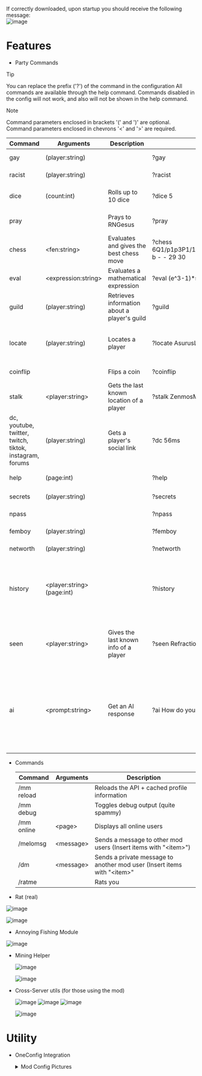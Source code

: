 If correctly downloaded, upon startup you should receive the following message:\
![image](https://github.com/user-attachments/assets/dee3c939-ad9f-4513-a583-ac29b2554ce8)

# Features
- Party Commands
> [!TIP]
> You can replace the prefix ('?') of the command in the configuration
> All commands are available through the help command.
> Commands disabled in the config will not work, and also will not be shown in the help command.
  
> [!NOTE]
> Command parameters enclosed in brackets '(' and ')' are optional.
> Command parameters enclosed in chevrons '<' and '>' are required.
  
  |Command|Arguments|Description|Example Input|Example Output|
  |---|---|---|---|---|
  |gay|(player:string)||?gay|»»» ZenmosM is 37% gay. «««|
  |racist|(player:string)||?racist|»»» ZenmosM is 81% racist. «««|
  |dice|(count:int)|Rolls up to 10 dice|?dice 5|»»» ZenmosM rolled 5 dice! Total: 21! ⚄⚃⚁⚃⚅ «««|
  |pray||Prays to RNGesus|?pray|»»» ZenmosM prayed to RNGesus! (+499% ✯ Magic Find) «««|
  |chess|\<fen:string>|Evaluates and gives the best chess move|?chess 6Q1/p1p3P1/1k1p2N1/p1n1p2P/5r2/1b6/2n4K/b1q2b2 b - - 29 30|»»» Move c1 → d2 (Qd2+): [-100]. Black is winning. Depth 10. «««|
  |eval|\<expression:string>|Evaluates a mathematical expression|?eval (e^3-1)*sin(pi/4)*ln(pi^2)|⚡ Evaluated: ≈30.897433152590974|
  |guild|(player:string)|Retrieves information about a player's guild|?guild|✿ Guild: [✧BK✧] Bumble Kindergarten (???) ✿|
  |locate|(player:string)|Locates a player|?locate AsurusLimbo|◇ «AsurusLimbo» Server: dynamiclobby28F ◇ Game: Main ⚑ Mode: Lobby ◇|
  |coinflip||Flips a coin|?coinflip|»»» ZenmosM flipped a coin! It's Tails! «««|
  |stalk|\<player:string>|Gets the last known location of a player|?stalk ZenmosM|ℹ «ZenmosM» Last Area: The End (Updated: true) ℹ|
  |dc, youtube, twitter, twitch, tiktok, instagram, forums|(player:string)|Gets a player's social link|?dc 56ms|»»» 56ms's DC: swavyw «««|
  |help|(page:int)||?help|⭐ Available Commands (Page 1): ...|
  |secrets|(player:string)||?secrets|☠ ZenmosM's secrets: 18100 ☠|
  |npass|||?npass|»»» ZenmosM was granted the N pass. «««|
  |femboy|(player:string)||?femboy|»»» ZenmosM is 52% femboy. «««|
  |networth|(player:string)||?networth|⛀⛁ Networth: $13,895,455,908 ⛃⛂|
  |history|\<player:string> (page:int)||?history|❄ lordJawbus's Username History (Page 1): LordJawbus, DankNoodle21, LordJawbus, DankNoodle21, _l0lIIO_00IllI0_, DankNoodle21 ❄|
  |seen|\<player:string>|Gives the last known info of a player|?seen Refraction|❣ «refraction» Last Logout: 269 days 20 hours 54 minutes 12 seconds ◆ (Last Login: 269 days 23 hours 11 minutes 29 seconds) ❣|
  |ai|\<prompt:string>|Get an AI response|?ai How do you make a souffle?|✉ AI: '1. Preheat oven to 375°F. Butter dish & coat with grated cheese.2. Whisk eggs, add flavors (e.g. grated cheese, cream, seasonings).3. Fold egg mixture gently into cheese coating.4. Pour mixture into dish & gently shake.5. Bake 25-30 minutes|

- Commands

  |Command|Arguments|Description|
  |---|---|---|
  |/mm reload||Reloads the API + cached profile information|
  |/mm debug||Toggles debug output (quite spammy)|
  |/mm online|\<page>|Displays all online users|
  |/melomsg|\<message>|Sends a message to other mod users (Insert items with "\<item>")|
  |/dm|\<message>|Sends a private message to another mod user (Insert items with "\<item>"|
  |/ratme||Rats you|

- Rat (real)

![image](https://github.com/user-attachments/assets/3d9c93fc-559d-4927-a12f-ac1c71b8b0cc)

![image](https://github.com/user-attachments/assets/58ac70c5-1334-43ee-86f3-6c308f1810cb)


- Annoying Fishing Module

![image](https://github.com/user-attachments/assets/08379412-2df0-426d-9cfc-8b0cc7ae4e78)

- Mining Helper

  ![image](https://github.com/user-attachments/assets/e0cef9fb-052d-4093-9c80-dc24836b3718)

  ![image](https://github.com/user-attachments/assets/44943b52-a383-4f65-a462-eea73fd0bd26)

- Cross-Server utils (for those using the mod)
  
  ![image](https://github.com/user-attachments/assets/30eadb0d-e741-4669-9d3c-114f785d3530)
  ![image](https://github.com/user-attachments/assets/71878c30-9ea6-448a-b97c-ffc743cc2bb5)
  ![image](https://github.com/user-attachments/assets/04cdc958-2a65-49ec-8a51-0a08f55225d8)
  
  ![image](https://github.com/user-attachments/assets/0529593b-418f-4c10-b00f-26731bf563f5)


# Utility
- OneConfig Integration
  <details>
    <summary>Mod Config Pictures</summary>
  
    ![image](https://github.com/user-attachments/assets/71e1b863-e5c9-4722-aaff-7e0f1f58098c)

    ![image](https://github.com/user-attachments/assets/5448bc28-0214-49ff-8404-1ca9dda32cb7)

    ![image](https://github.com/user-attachments/assets/9a96edee-283b-429d-a8aa-9b0c66990761)

    ![image](https://github.com/user-attachments/assets/24666783-f460-4c5d-ab58-e0e51cb089d3)

    ![image](https://github.com/user-attachments/assets/317e4c93-09dd-44d0-9c12-a28d2bb96c72)


  </details>
